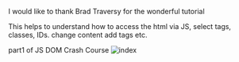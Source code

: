 I would like to thank Brad Traversy for the wonderful tutorial

This helps to understand how to access the html via JS, select tags, classes, IDs. change content add tags etc.

part1 of JS DOM Crash Course
![index](https://user-images.githubusercontent.com/41881269/45147103-c92c6080-b1f6-11e8-9718-9762eabdf401.PNG)